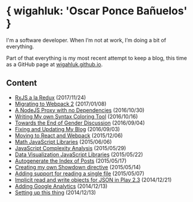 { wigahluk: 'Oscar Ponce Bañuelos' }
====================================

I'm a software developer. When I’m not at work, I’m doing a bit of everything.

Part of that everything is my most recent attempt to keep a blog, this time as a GitHub page at [wigahluk.github.io](https://wigahluk.github.io). 

## Content

* [ RxJS a la Redux](posts/rxjs-a-la-redux.md) (2017/11/24)
* [ Migrating to Webpack 2](posts/migrating-to-webpack2.md) (2017/01/08)
* [ A NodeJS Proxy with no Dependencies](posts/a-nodejs-proxy.md) (2016/10/30)
* [ Writing My own Syntax Coloring Tool](posts/writing-my-own-syntax-coloring-tool.md) (2016/10/16)
* [ Towards the End of Gender Discussion](posts/towards-the-end-of-gender-discussion.md) (2016/09/04)
* [ Fixing and Updating My Blog](posts/fixing_and_updating_my_blog.md) (2016/09/03)
* [ Moving to React and Webpack](posts/moving-to-react.md) (2015/12/06)
* [ Math JavaScript Libraries](posts/math-js-libraries.md) (2015/06/06)
* [ JavaScript Complexity Analysis](posts/js-complexity-analysis.md) (2015/05/29)
* [ Data Visualization JavaScript Libraries](posts/data-visualization-js-libraries.md) (2015/05/22)
* [ Autogenerate the Index of Posts](posts/autogenerate-the-index-of-posts.md) (2015/05/17)
* [ Creating my own Showdown directive](posts/creating-my-own-showdown-directive.md) (2015/05/14)
* [ Adding support for reading a single file](posts/adding-support-for-reading-a-single-file.md) (2015/05/07)
* [ Implicit read and write objects for JSON in Play 2.3](posts/implicit-read-write-objects-play-2.3.md) (2014/12/21)
* [ Adding Google Analytics](posts/adding-google-ax.md) (2014/12/13)
* [ Setting up this thing](posts/setting-up-this-thing.md) (2014/12/13)
 